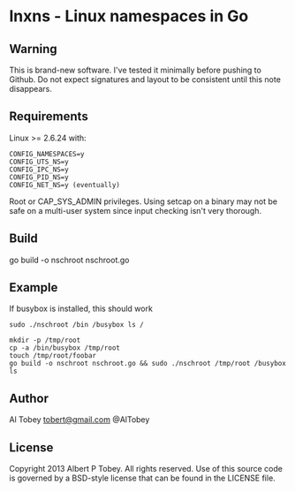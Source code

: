 # lnxns - Linux namespaces in Go

## Warning

This is brand-new software. I've tested it minimally before pushing to Github. Do not
expect signatures and layout to be consistent until this note disappears.

## Requirements

Linux >= 2.6.24 with:

    CONFIG_NAMESPACES=y
    CONFIG_UTS_NS=y
    CONFIG_IPC_NS=y
    CONFIG_PID_NS=y
    CONFIG_NET_NS=y (eventually)

Root or CAP_SYS_ADMIN privileges. Using setcap on a binary may not be safe on a multi-user
system since input checking isn't very thorough.

## Build

go build -o nschroot nschroot.go

## Example

If busybox is installed, this should work

    sudo ./nschroot /bin /busybox ls /

    mkdir -p /tmp/root
    cp -a /bin/busybox /tmp/root
    touch /tmp/root/foobar
    go build -o nschroot nschroot.go && sudo ./nschroot /tmp/root /busybox ls

## Author

Al Tobey <tobert@gmail.com> @AlTobey

## License

Copyright 2013 Albert P Tobey.  All rights reserved.
Use of this source code is governed by a BSD-style
license that can be found in the LICENSE file.
